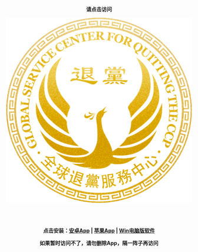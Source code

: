 <p align="center"><b>请点击访问</b></p>
<div style="width:100%;"><p align="center"><a href="https://www.td425.online/"><img src="https://github.com/JohnChen201502/TD/blob/main/td-logo.png?raw=true"/></a></p></div>
</br>
</br>
<p align="center"><b>点击安装：<a href="https://www.td425.online/wp-content/uploads/2022/09/%E3%80%90%E5%85%A8%E7%90%83%E9%80%80%E5%85%9A%E6%9C%8D%E5%8A%A1%E4%B8%AD%E5%BF%83%E3%80%91%E5%AE%89%E5%8D%93%E7%89%881.0.apk">安卓App</a> | <a href="https://www.td425.online/wp-content/uploads/2022/10/webclip-tuidang/install.html">苹果App</a> | <a href="https://www.td425.online/wp-content/uploads/2022/09/%E3%80%90%E5%85%A8%E7%90%83%E9%80%80%E5%85%9A%E6%9C%8D%E5%8A%A1%E4%B8%AD%E5%BF%83%E3%80%91PC%E7%89%88.zip">Win电脑版软件</a>
</b></p>
<p align="center"><b>如果暂时访问不了，请勿删除App，隔一阵子再访问</b></p>
